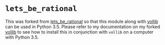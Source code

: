 # ```lets_be_rational```

This was forked from [lets_be_rational](https://github.com/vollib/lets_be_rational) so that this module along with [vollib](https://github.com/vollib/vollib) can be used in Python 3.5. Please refer to my documentation on my forked [vollib](https://github.com/carterkd/vollib) to see how to install this in conjunction with ```vollib``` on a computer with Python 3.5.
